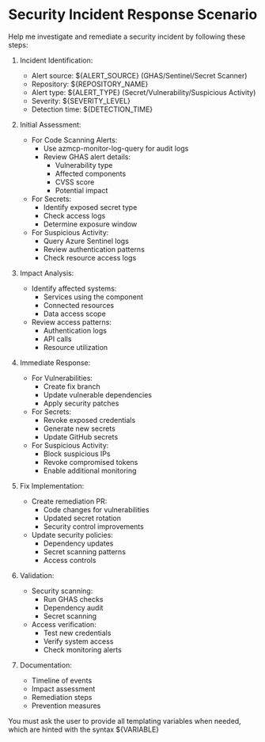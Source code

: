 # Security Incident Response Scenario

Help me investigate and remediate a security incident by following these steps:

1. Incident Identification:
   - Alert source: ${ALERT_SOURCE} (GHAS/Sentinel/Secret Scanner)
   - Repository: ${REPOSITORY_NAME}
   - Alert type: ${ALERT_TYPE} (Secret/Vulnerability/Suspicious Activity)
   - Severity: ${SEVERITY_LEVEL}
   - Detection time: ${DETECTION_TIME}

2. Initial Assessment:
   - For Code Scanning Alerts:
     - Use azmcp-monitor-log-query for audit logs
     - Review GHAS alert details:
       - Vulnerability type
       - Affected components
       - CVSS score
       - Potential impact
   - For Secrets:
     - Identify exposed secret type
     - Check access logs
     - Determine exposure window
   - For Suspicious Activity:
     - Query Azure Sentinel logs
     - Review authentication patterns
     - Check resource access logs

3. Impact Analysis:
   - Identify affected systems:
     - Services using the component
     - Connected resources
     - Data access scope
   - Review access patterns:
     - Authentication logs
     - API calls
     - Resource utilization

4. Immediate Response:
   - For Vulnerabilities:
     - Create fix branch
     - Update vulnerable dependencies
     - Apply security patches
   - For Secrets:
     - Revoke exposed credentials
     - Generate new secrets
     - Update GitHub secrets
   - For Suspicious Activity:
     - Block suspicious IPs
     - Revoke compromised tokens
     - Enable additional monitoring

5. Fix Implementation:
   - Create remediation PR:
     - Code changes for vulnerabilities
     - Updated secret rotation
     - Security control improvements
   - Update security policies:
     - Dependency updates
     - Secret scanning patterns
     - Access controls

6. Validation:
   - Security scanning:
     - Run GHAS checks
     - Dependency audit
     - Secret scanning
   - Access verification:
     - Test new credentials
     - Verify system access
     - Check monitoring alerts

7. Documentation:
     - Timeline of events
     - Impact assessment
     - Remediation steps
     - Prevention measures

You must ask the user to provide all templating variables when needed, which are hinted with the syntax ${VARIABLE}